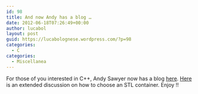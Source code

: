 ```yaml
---
id: 98
title: And now Andy has a blog …
date: 2012-06-18T07:26:49+00:00
author: lucabol
layout: post
guid: https://lucabolognese.wordpress.com/?p=98
categories:
  - C
categories:
  - Miscellanea
---
```

For those of you interested in C++, Andy Sawyer now has a blog [here](http://blog.pureabstract.org/). [Here](http://blog.pureabstract.org/2012/06/09/choosing-an-stl-sequence-container/) is an extended discussion on how to choose an STL container. Enjoy !!